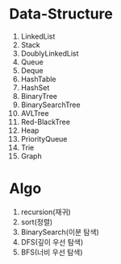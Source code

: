 # Data-Structure
1. LinkedList
2. Stack
3. DoublyLinkedList
4. Queue
5. Deque
6. HashTable
7. HashSet
8. BinaryTree
9. BinarySearchTree
10. AVLTree
11. Red-BlackTree
12. Heap
13. PriorityQueue
14. Trie
15. Graph

# Algo
1. recursion(재귀)
2. sort(정렬)
3. BinarySearch(이분 탐색)
4. DFS(깊이 우선 탐색)
5. BFS(너비 우선 탐색)

